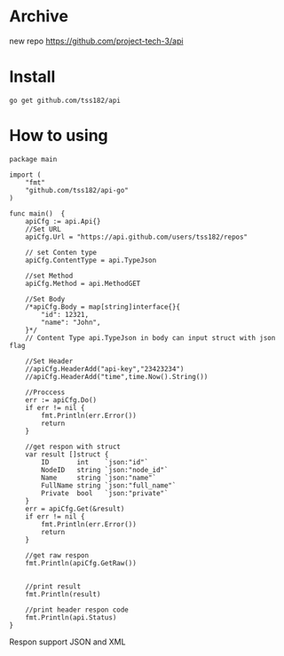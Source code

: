 # Archive
new repo https://github.com/project-tech-3/api
# Install
    go get github.com/tss182/api

# How to using

    package main
    
    import (
    	"fmt"
    	"github.com/tss182/api-go"
    )
    
    func main()  {
    	apiCfg := api.Api{}
    	//Set URL
    	apiCfg.Url = "https://api.github.com/users/tss182/repos"
    
    	// set Conten type
    	apiCfg.ContentType = api.TypeJson
    
    	//set Method
        apiCfg.Method = api.MethodGET
    
    	//Set Body
    	/*apiCfg.Body = map[string]interface{}{
    	    "id": 12321,
    	    "name": "John",
    	}*/
    	// Content Type api.TypeJson in body can input struct with json flag
    
    	//Set Header
        //apiCfg.HeaderAdd("api-key","23423234")
        //apiCfg.HeaderAdd("time",time.Now().String())
    
    	//Proccess
    	err := apiCfg.Do()
    	if err != nil {
    		fmt.Println(err.Error())
    		return
    	}
    
    	//get respon with struct
    	var result []struct {
    		ID       int    `json:"id"`
    		NodeID   string `json:"node_id"`
    		Name     string `json:"name"`
    		FullName string `json:"full_name"`
    		Private  bool   `json:"private"`
    	}
    	err = apiCfg.Get(&result)
    	if err != nil {
    		fmt.Println(err.Error())
    		return
    	}
    
    	//get raw respon
    	fmt.Println(apiCfg.GetRaw())
    
    
    	//print result
    	fmt.Println(result)
    	
    	//print header respon code
    	fmt.Println(api.Status)
    }




Respon support JSON and XML
